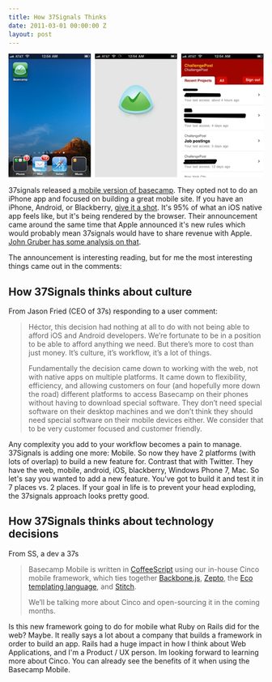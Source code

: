```yaml
---
title: How 37Signals Thinks
date: 2011-03-01 00:00:00 Z
layout: post
---
```


![Basecamp Mobile startup sequence -> Icon, Loading, Project List](/images/Basecamp-Mobile.jpg "Basecamp Mobile Screens")


37signals released [a mobile version of basecamp](http://37signals.com/svn/posts/2761-launch-basecamp-mobile). They opted not to do an iPhone app and focused on building a great mobile site. If you have an iPhone, Android, or Blackberry, [give it a shot](http://basecamphq.com/mobile). It's 95% of what an iOS native app feels like, but it's being rendered by the browser. Their announcement came around the same time that Apple announced it's new rules which would probably mean 37signals would have to share revenue with Apple. [John Gruber has some analysis on that](http://daringfireball.net/2011/03/dirty_percent).

The announcement is interesting reading, but for me the most interesting things came out in the comments:

## How 37Signals thinks about culture

From Jason Fried (CEO of 37s) responding to a user comment:

> Héctor, this decision had nothing at all to do with not being able to afford iOS and Android developers. We’re fortunate to be in a position to be able to afford anything we need. But there’s more to cost than just money. It’s culture, it’s workflow, it’s a lot of things.
> 
> Fundamentally the decision came down to working with the web, not with native apps on multiple platforms. It came down to flexibility, efficiency, and allowing customers on four (and hopefully more down the road) different platforms to access Basecamp on their phones without having to download special software. They don’t need special software on their desktop machines and we don’t think they should need special software on their mobile devices either. We consider that to be very customer focused and customer friendly.

Any complexity you add to your workflow becomes a pain to manage. 37Signals is adding one more: Mobile. So now they have 2 platforms (with lots of overlap) to build a new feature for. Contrast that with Twitter. They have the web, mobile, android, iOS, blackberry, Windows Phone 7, Mac. So let's say you wanted to add a new feature. You've got to build it and test it in 7 places vs. 2 places. If your goal in life is to prevent your head exploding, the 37signals approach looks pretty good.

## How 37Signals thinks about technology decisions

From SS, a dev a 37s

> Basecamp Mobile is written in [CoffeeScript](http://coffeescript.org/) using our in-house Cinco mobile framework, which ties together [Backbone.js](http://documentcloud.github.com/backbone/), [Zepto](http://zeptojs.com/), the [Eco templating language](https://github.com/sstephenson/eco), and [Stitch](https://github.com/sstephenson/stitch).
> 
> We’ll be talking more about Cinco and open-sourcing it in the coming months.

Is this new framework going to do for mobile what Ruby on Rails did for the web? Maybe. It really says a lot about a company that builds a framework in order to build an app. Rails had a huge impact in how I think about Web Applications, and I'm a Product / UX person. Im looking forward to learning more about Cinco. You can already see the benefits of it when using the Basecamp Mobile.

